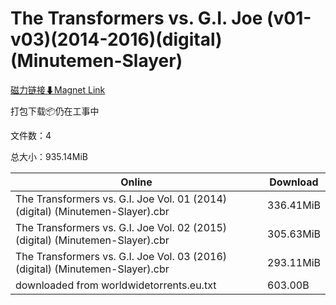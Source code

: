 # The Transformers vs. G.I. Joe (v01-v03)(2014-2016)(digital)(Minutemen-Slayer)

[磁力链接⬇Magnet Link](magnet:?xt=urn:btih:3ace9e8f0e9db2db88250d769d0231f4ff9d6177&dn=The%20Transformers%20vs.%20G.I.%20Joe%20%28v01-v03%29%282014-2016%29%28digital%29%28Minutemen-Slayer%29)

打包下载📦仍在工事中

文件数：4

总大小：935.14MiB

Online | Download
--- | ---
The Transformers vs. G.I. Joe Vol. 01 (2014) (digital) (Minutemen-Slayer).cbr | 336.41MiB
The Transformers vs. G.I. Joe Vol. 02 (2015) (digital) (Minutemen-Slayer).cbr | 305.63MiB
The Transformers vs. G.I. Joe Vol. 03 (2016) (digital) (Minutemen-Slayer).cbr | 293.11MiB
downloaded from worldwidetorrents.eu.txt | 603.00B